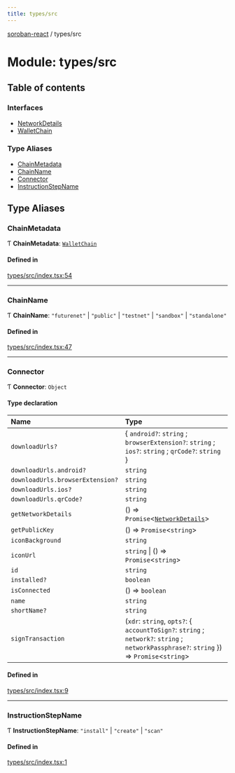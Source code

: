 ```yaml
---
title: types/src
---
```

[soroban-react](../README.md) / types/src

# Module: types/src

## Table of contents

### Interfaces

- [NetworkDetails](../interfaces/types_src.NetworkDetails.md)
- [WalletChain](../interfaces/types_src.WalletChain.md)

### Type Aliases

- [ChainMetadata](types_src.md#chainmetadata)
- [ChainName](types_src.md#chainname)
- [Connector](types_src.md#connector)
- [InstructionStepName](types_src.md#instructionstepname)

## Type Aliases

### ChainMetadata

Ƭ **ChainMetadata**: [`WalletChain`](../interfaces/types_src.WalletChain.md)

#### Defined in

[types/src/index.tsx:54](https://github.com/esteblock/soroban-react/blob/041a6c6/packages/types/src/index.tsx#L54)

___

### ChainName

Ƭ **ChainName**: ``"futurenet"`` \| ``"public"`` \| ``"testnet"`` \| ``"sandbox"`` \| ``"standalone"``

#### Defined in

[types/src/index.tsx:47](https://github.com/esteblock/soroban-react/blob/041a6c6/packages/types/src/index.tsx#L47)

___

### Connector

Ƭ **Connector**: `Object`

#### Type declaration

| Name | Type |
| :------ | :------ |
| `downloadUrls?` | { `android?`: `string` ; `browserExtension?`: `string` ; `ios?`: `string` ; `qrCode?`: `string`  } |
| `downloadUrls.android?` | `string` |
| `downloadUrls.browserExtension?` | `string` |
| `downloadUrls.ios?` | `string` |
| `downloadUrls.qrCode?` | `string` |
| `getNetworkDetails` | () => `Promise`<[`NetworkDetails`](../interfaces/types_src.NetworkDetails.md)\> |
| `getPublicKey` | () => `Promise`<`string`\> |
| `iconBackground` | `string` |
| `iconUrl` | `string` \| () => `Promise`<`string`\> |
| `id` | `string` |
| `installed?` | `boolean` |
| `isConnected` | () => `boolean` |
| `name` | `string` |
| `shortName?` | `string` |
| `signTransaction` | (`xdr`: `string`, `opts?`: { `accountToSign?`: `string` ; `network?`: `string` ; `networkPassphrase?`: `string`  }) => `Promise`<`string`\> |

#### Defined in

[types/src/index.tsx:9](https://github.com/esteblock/soroban-react/blob/041a6c6/packages/types/src/index.tsx#L9)

___

### InstructionStepName

Ƭ **InstructionStepName**: ``"install"`` \| ``"create"`` \| ``"scan"``

#### Defined in

[types/src/index.tsx:1](https://github.com/esteblock/soroban-react/blob/041a6c6/packages/types/src/index.tsx#L1)
